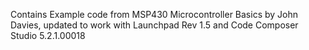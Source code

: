 Contains Example code from MSP430 Microcontroller Basics by John Davies, 
updated to work with Launchpad Rev 1.5 and Code Composer Studio 5.2.1.00018 